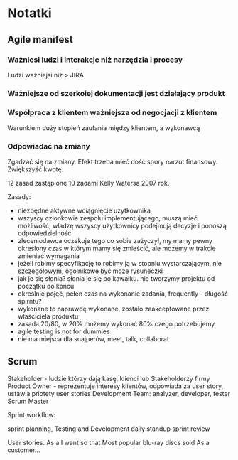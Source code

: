 # Notatki

## Agile manifest


### Ważniesi ludzi i interakcje niż narzędzia i procesy
Ludzi ważniejsi niż > JIRA

### Ważniejsze od szerkoiej dokumentacji jest działający produkt

### Współpraca z klientem ważniejsza od negocjacji z klientem
Warunkiem duży stopień zaufania między klientem, a wykonawcą

### Odpowiadać na zmiany
Zgadzać się na zmiany.
Efekt trzeba mieć dość spory narzut finansowy. Zwiększyść kwotę.


12 zasad zastąpione 10 zadami Kelly Watersa 2007 rok.

Zasady:
* niezbędne aktywne wciągnięcie użytkownika,
* wszyscy członkowie zespołu implementującego, muszą mieć możliwość, władzę
wszyscy użytkownicy podejmują decyzje i ponoszą odpowiedzielność
* zleceniodawca oczekuje tego co sobie zażyczył, my mamy pewny określony czas w którym mamy się zmieścić, ale możemy w trakcie zmieniać wymagania
* jeżeli robimy specyfikację to robimy ją w stopniu wystarczającym, nie szczegółowym, ogólnikowe być może rysuneczki
* jak je się słonia? słonia je się po kawałku. nie tworzymy projektu od początku do końcu
* określnie pojęć, pełen czas na wykonanie zadania, frequently - długość spirntu?
* wykonane to naprawdę wykonane, zostało zaakceptowane przez właściciela produktu
* zasada 20/80, w 20% możemy wykonać 80% czego potrzebujemy
* agile testing is not for dummies
* nie ma miejsca dla snajperów, meet, talk, collaborat

## Scrum

Stakeholder - ludzie którzy dają kasę, klienci lub Stakeholderzy firmy
Product Owner - reprezentuje interesy klientów, odpowiada za user story,
ustawia priotety user stories
Development Team: analyzer, developer, tester
Scrum Master

Sprint workflow:

sprint planning,
Testing and Development
daily standup
sprint review


User stories.
As a <type of user> I want <some goal> so that <some reason>
Most popular blu-ray discs sold
As a customer...




